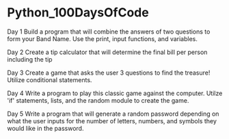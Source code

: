 # Python_100DaysOfCode
Day 1
Build a program that will combine the answers of two questions to form your Band Name. Use the print, input functions, and variables. 

Day 2
Create a tip calculator that will determine the final bill per person including the tip

Day 3
Create a game that asks the user 3 questions to find the treasure! Utilize conditional statements.

Day 4
Write a program to play this classic game against the computer.  Utilze 'if' statements, lists, and the random module to create the game.

Day 5
Write a program that will generate a random password depending on what the user inputs for the number of letters, numbers, and symbols they would like in the password.
